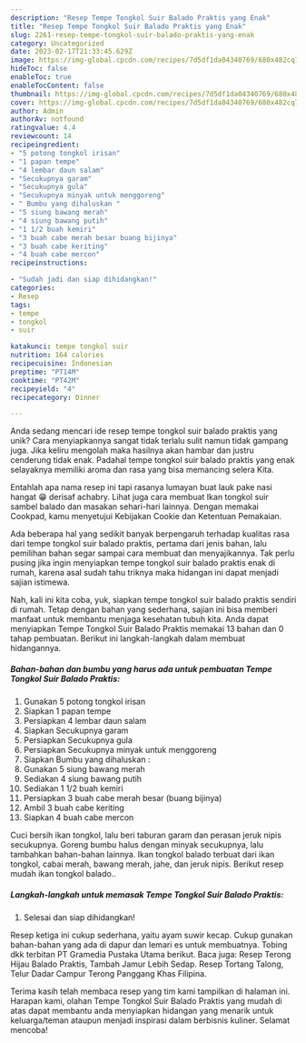 ```yaml
---
description: "Resep Tempe Tongkol Suir Balado Praktis yang Enak"
title: "Resep Tempe Tongkol Suir Balado Praktis yang Enak"
slug: 2261-resep-tempe-tongkol-suir-balado-praktis-yang-enak
category: Uncategorized
date: 2023-02-17T21:33:45.629Z
image: https://img-global.cpcdn.com/recipes/7d5df1da04340769/680x482cq70/tempe-tongkol-suir-balado-praktis-foto-resep-utama.jpg
hideToc: false
enableToc: true
enableTocContent: false
thumbnail: https://img-global.cpcdn.com/recipes/7d5df1da04340769/680x482cq70/tempe-tongkol-suir-balado-praktis-foto-resep-utama.jpg
cover: https://img-global.cpcdn.com/recipes/7d5df1da04340769/680x482cq70/tempe-tongkol-suir-balado-praktis-foto-resep-utama.jpg
author: Admin
authorAv: notfound
ratingvalue: 4.4
reviewcount: 14
recipeingredient:
- "5 potong tongkol irisan"
- "1 papan tempe"
- "4 lembar daun salam"
- "Secukupnya garam"
- "Secukupnya gula"
- "Secukupnya minyak untuk menggoreng"
- " Bumbu yang dihaluskan "
- "5 siung bawang merah"
- "4 siung bawang putih"
- "1 1/2 buah kemiri"
- "3 buah cabe merah besar buang bijinya"
- "3 buah cabe keriting"
- "4 buah cabe mercon"
recipeinstructions:

- "Sudah jadi dan siap dihidangkan!"
categories:
- Resep
tags:
- tempe
- tongkol
- suir

katakunci: tempe tongkol suir 
nutrition: 164 calories
recipecuisine: Indonesian
preptime: "PT14M"
cooktime: "PT42M"
recipeyield: "4"
recipecategory: Dinner

---
```





Anda sedang mencari ide resep tempe tongkol suir balado praktis yang unik? Cara menyiapkannya sangat tidak terlalu sulit namun tidak gampang juga. Jika keliru mengolah maka hasilnya akan hambar dan justru cenderung tidak enak. Padahal tempe tongkol suir balado praktis yang enak selayaknya memiliki aroma dan rasa yang bisa memancing selera Kita.





Entahlah apa nama resep ini tapi rasanya lumayan buat lauk pake nasi hangat 😁 derisaf achabry. Lihat juga cara membuat Ikan tongkol suir sambel balado dan masakan sehari-hari lainnya. Dengan memakai Cookpad, kamu menyetujui Kebijakan Cookie dan Ketentuan Pemakaian.

Ada beberapa hal yang sedikit banyak berpengaruh terhadap kualitas rasa dari tempe tongkol suir balado praktis, pertama dari jenis bahan, lalu pemilihan bahan segar sampai cara membuat dan menyajikannya. Tak perlu pusing jika ingin menyiapkan tempe tongkol suir balado praktis enak di rumah, karena asal sudah tahu triknya maka hidangan ini dapat menjadi sajian istimewa.






Nah, kali ini kita coba, yuk, siapkan tempe tongkol suir balado praktis sendiri di rumah. Tetap dengan bahan yang sederhana, sajian ini bisa memberi manfaat untuk membantu menjaga kesehatan tubuh kita. Anda dapat menyiapkan Tempe Tongkol Suir Balado Praktis memakai 13 bahan dan 0 tahap pembuatan. Berikut ini langkah-langkah dalam membuat hidangannya.

<!--inarticleads1-->

##### Bahan-bahan dan bumbu yang harus ada untuk pembuatan Tempe Tongkol Suir Balado Praktis:

1. Gunakan 5 potong tongkol irisan
1. Siapkan 1 papan tempe
1. Persiapkan 4 lembar daun salam
1. Siapkan Secukupnya garam
1. Persiapkan Secukupnya gula
1. Persiapkan Secukupnya minyak untuk menggoreng
1. Siapkan  Bumbu yang dihaluskan :
1. Gunakan 5 siung bawang merah
1. Sediakan 4 siung bawang putih
1. Sediakan 1 1/2 buah kemiri
1. Persiapkan 3 buah cabe merah besar (buang bijinya)
1. Ambil 3 buah cabe keriting
1. Siapkan 4 buah cabe mercon


Cuci bersih ikan tongkol, lalu beri taburan garam dan perasan jeruk nipis secukupnya. Goreng bumbu halus dengan minyak secukupnya, lalu tambahkan bahan-bahan lainnya. Ikan tongkol balado terbuat dari ikan tongkol, cabai merah, bawang merah, jahe, dan jeruk nipis. Berikut resep mudah ikan tongkol balado.. 

<!--inarticleads2-->

##### Langkah-langkah untuk memasak Tempe Tongkol Suir Balado Praktis:


1. Selesai dan siap dihidangkan!

Resep ketiga ini cukup sederhana, yaitu ayam suwir kecap. Cukup gunakan bahan-bahan yang ada di dapur dan lemari es untuk membuatnya. Tobing dkk terbitan PT Gramedia Pustaka Utama berikut. Baca juga: Resep Terong Hijau Balado Praktis, Tambah Jamur Lebih Sedap. Resep Tortang Talong, Telur Dadar Campur Terong Panggang Khas Filipina. 

Terima kasih telah membaca resep yang tim kami tampilkan di halaman ini. Harapan kami, olahan Tempe Tongkol Suir Balado Praktis yang mudah di atas dapat membantu anda menyiapkan hidangan yang menarik untuk keluarga/teman ataupun menjadi inspirasi dalam berbisnis kuliner. Selamat mencoba!
